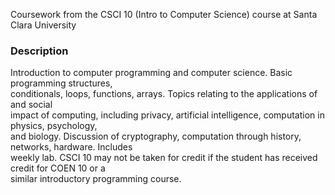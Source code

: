 Coursework from the CSCI 10 (Intro to Computer Science) course at Santa Clara University

### Description

Introduction to computer programming and computer science. Basic programming structures,  
conditionals, loops, functions, arrays. Topics relating to the applications of and social  
impact of computing, including privacy, artificial intelligence, computation in physics, psychology,  
and biology. Discussion of cryptography, computation through history, networks, hardware. Includes  
weekly lab. CSCI 10 may not be taken for credit if the student has received credit for COEN 10 or a  
similar introductory programming course.